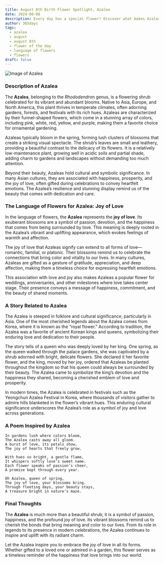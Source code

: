 ```yaml
---
title: August 8th Birth Flower Spotlight, Azalea
date: 2024-08-08
description: Every day has a special flower! Discover what makes Azalea unique as today’s birth flower and its symbolic meaning.
author: 365days
tags:
  - azalea
  - august
  - august 8th
  - flower of the day
  - language of flowers
  - flowers
draft: false
---
```


![Image of Azalea](https://cdn.pixabay.com/photo/2018/05/15/03/08/azaleas-3402117_640.jpg#center)


### Description of Azalea

The **Azalea**, belonging to the _Rhododendron_ genus, is a flowering shrub celebrated for its vibrant and abundant blooms. Native to Asia, Europe, and North America, this plant thrives in temperate climates, often adorning gardens, forests, and festivals with its rich hues. Azaleas are characterized by their funnel-shaped flowers, which come in a stunning array of colors, including pink, white, red, yellow, and purple, making them a favorite choice for ornamental gardening.

Azaleas typically bloom in the spring, forming lush clusters of blossoms that create a striking visual spectacle. The shrub’s leaves are small and leathery, providing a beautiful contrast to the delicacy of its flowers. It is a relatively low-maintenance plant, growing well in acidic soils and partial shade, adding charm to gardens and landscapes without demanding too much attention.

Beyond their beauty, Azaleas hold cultural and symbolic significance. In many Asian cultures, they are associated with happiness, prosperity, and the joy of love, often gifted during celebrations to convey heartfelt emotions. The Azalea’s resilience and stunning display remind us of the beauty that comes with dedication and care.

### The Language of Flowers for Azalea: Joy of Love

In the language of flowers, the **Azalea** represents the **joy of love**. Its exuberant blossoms are a symbol of passion, devotion, and the happiness that comes from being surrounded by love. This meaning is deeply rooted in the Azalea’s vibrant and uplifting appearance, which evokes feelings of warmth and affection.

The joy of love that Azaleas signify can extend to all forms of love—romantic, familial, or platonic. Their blossoms remind us to celebrate the connections that bring color and vitality to our lives. In many cultures, Azaleas are gifted as a gesture of gratitude, appreciation, and deep affection, making them a timeless choice for expressing heartfelt emotions.

This association with love and joy also makes Azaleas a popular flower for weddings, anniversaries, and other milestones where love takes center stage. Their presence conveys a message of happiness, commitment, and the beauty of shared moments.

### A Story Related to Azalea

The Azalea is steeped in folklore and cultural significance, particularly in Asia. One of the most cherished legends about the Azalea comes from Korea, where it is known as the “royal flower.” According to tradition, the Azalea was a favorite of ancient Korean kings and queens, symbolizing their enduring love and dedication to their people.

The story tells of a queen who was deeply loved by her king. One spring, as the queen walked through the palace gardens, she was captivated by a shrub adorned with bright, delicate flowers. She declared it her favorite flower, and the king, moved by her joy, ordered that Azaleas be planted throughout the kingdom so that his queen could always be surrounded by their beauty. The Azalea came to symbolize the king’s devotion and the happiness they shared, becoming a cherished emblem of love and prosperity.

In modern times, the Azalea is celebrated in festivals such as the Yeongchun Azalea Festival in Korea, where thousands of visitors gather to admire hills blanketed in the flower’s vibrant hues. This enduring cultural significance underscores the Azalea’s role as a symbol of joy and love across generations.

### A Poem Inspired by Azalea

```
In gardens lush where colors bloom,  
The Azalea casts away all gloom.  
A burst of love, its petals show,  
The joy of hearts that freely grow.  

With hues so bright, a gentle flame,  
It whispers softly love’s sweet name.  
Each flower speaks of passion’s cheer,  
A promise kept through every year.  

Oh Azalea, queen of spring,  
The joy of love, your blossoms bring.  
Through fleeting days, your beauty stays,  
A treasure bright in nature’s maze.  
```

### Final Thoughts

The **Azalea** is much more than a beautiful shrub; it is a symbol of passion, happiness, and the profound joy of love. Its vibrant blossoms remind us to cherish the bonds that bring meaning and color to our lives. From its role in legends to its presence in modern celebrations, the Azalea continues to inspire and uplift with its radiant charm.

Let the Azalea inspire you to embrace the joy of love in all its forms. Whether gifted to a loved one or admired in a garden, this flower serves as a timeless reminder of the happiness that love brings into our world.